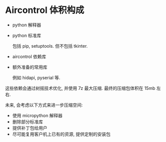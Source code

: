 # Aircontrol 体积构成

- python 解释器

- python 标准库

  包括 pip, setuptools. 但不包括 tkinter.

- aircontrol 依赖库

- 额外准备的常用库

  例如 hidapi, pyserial 等.

这些依赖会通过树摇技术优化, 并使用 7z 最大压缩. 最终的压缩包体积在 15mb 左右.

未来, 会考虑以下方式来进一步压缩空间:

- 使用 micropython 解释器
- 删除部分标准库
- 提供补丁包给用户
- 尽可能复用客户机上已有的资源, 提供定制的安装包